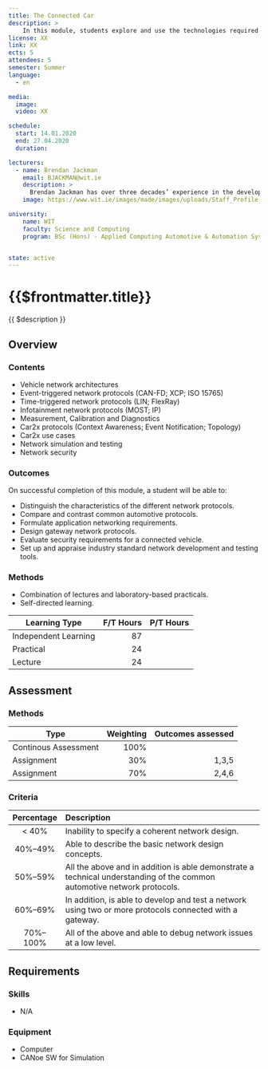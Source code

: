 ```yaml
---
title: The Connected Car
description: >
    In this module, students explore and use the technologies required to exchange data between Electronic Control Units within the vehicle and with external systems outside of the vehicle, such as other vehicles, diagnostic tools, recharging stations and roadside infrastructure.
license: XX
link: XX
ects: 5
attendees: 5
semester: Summer
language: 
  - en

media:
  image: 
  video: XX

schedule:
  start: 14.01.2020
  end: 27.04.2020
  duration:

lecturers:
  - name: Brendan Jackman
    email: BJACKMAN@wit.ie
    description: > 
      Brendan Jackman has over three decades’ experience in the development, teaching and research of embedded systems. Since joining Waterford Institute of Technology in 1991 Brendan has founded the Automotive Control Group to research the use of software and networks in vehicles. He is also responsible for curriculum development on the undergraduate Automotive & Automation computing programme and the Internet of Things programme.\n
    image: https://www.wit.ie/images/made/images/uploads/Staff_Profile_Pics/my_photo_150_150_s.jpg

university:
    name: WIT
    faculty: Science and Computing
    program: BSc (Hons) - Applied Computing Automotive & Automation Systems


state: active
---
```


# {{$frontmatter.title}}

{{ $description }}

## Overview

### Contents

* Vehicle network architectures
* Event-triggered network protocols (CAN-FD; XCP; ISO 15765)
* Time-triggered network protocols (LIN; FlexRay)
* Infotainment network protocols (MOST; IP)
* Measurement, Calibration and Diagnostics
* Car2x protocols (Context Awareness; Event Notification; Topology)
* Car2x use cases
* Network simulation and testing
* Network security

### Outcomes

On successful completion of this module, a student will be able to:

* Distinguish the characteristics of the different network protocols.
* Compare and contrast common automotive protocols.
* Formulate application networking requirements.
* Design gateway network protocols.
* Evaluate security requirements for a connected vehicle.
* Set up and appraise industry standard network development and testing tools.

### Methods

* Combination of lectures and laboratory-based practicals.
* Self-directed learning.

| Learning Type        | F/T Hours | P/T Hours |
| -------------------- | --------: | --------: |
| Independent Learning |        87 |           |
| Practical            |        24 |           |
| Lecture              |        24 |           |

## Assessment

### Methods

| Type                 | Weighting | Outcomes assessed |
| -------------------- | --------: | ----------------: |
| Continous Assessment |      100% |                   |
| Assignment           |       30% |             1,3,5 |
| Assignment           |       70% |             2,4,6 |

### Criteria

| Percentage | Description                                                                                                             |
| :--------: | :---------------------------------------------------------------------------------------------------------------------- |
|   < 40%    | Inability to specify a coherent network design.                                                                         |
|  40%–49%   | Able to describe the basic network design concepts.                                                                     |
|  50%–59%   | All the above and in addition is able demonstrate a technical understanding of the common automotive network protocols. |
|  60%–69%   | In addition, is able to develop and test a network using two or more protocols connected with a gateway.                |
|  70%–100%  | All of the above and able to debug network issues at a low level.                                                       |

## Requirements

### Skills

* N/A

### Equipment

* Computer
* CANoe SW for Simulation
